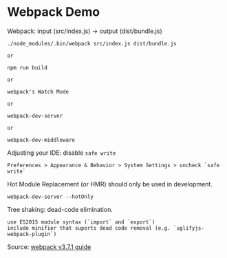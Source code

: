 # Webpack Demo

Webpack: input (src/index.js) -> output (dist/bundle.js)

    ./node_modules/.bin/webpack src/index.js dist/bundle.js

    or

    npm run build

    or

    webpack's Watch Mode

    or

    webpack-dev-server

    or

    webpack-dev-middleware

Adjusting your IDE: disable `safe write`

    Preferences > Appearance & Behavior > System Settings > uncheck `safe write`

Hot Module Replacement (or HMR) should only be used in development.

    webpack-dev-server --hotOnly

Tree shaking: dead-code elimination.

    use ES2015 module syntax (`import` and `export`)
    include minifier that suports dead code removal (e.g. `uglifyjs-webpack-plugin`)

Source: [webpack v3.7.1 guide](https://webpack.js.org/guides/)